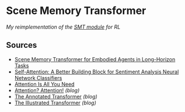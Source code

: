 # Scene Memory Transformer
*My reimplementation of the [SMT module](https://arxiv.org/abs/1903.03878) for RL*

## Sources
- [Scene Memory Transformer for Embodied Agents in Long-Horizon Tasks](https://arxiv.org/abs/1903.03878)
- [Self-Attention: A Better Building Block for Sentiment Analysis Neural
Network Classifiers](https://aclweb.org/anthology/W18-6219)
- [Attention Is All You Need](https://arxiv.org/abs/1706.03762)
- [Attention? Attention!](https://lilianweng.github.io/lil-log/2018/06/24/attention-attention.html) *(blog)*
- [The Annotated Transformer](http://nlp.seas.harvard.edu/2018/04/01/attention.html) *(blog)*
- [The Illustrated Transformer](http://jalammar.github.io/illustrated-transformer/) *(blog)*
